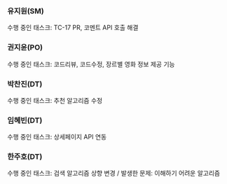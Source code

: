 ### 유지원(SM)
수행 중인 태스크: TC-17 PR, 코멘트 API 호출 해결
### 권지윤(PO)
수행 중인 태스크: 코드리뷰, 코드수정, 장르별 영화 정보 제공 기능
### 박찬진(DT)
수행 중인 태스크: 추천 알고리즘 수정
### 임혜빈(DT)
수행 중인 태스크: 상세페이지 API 연동
### 한주호(DT)
수행 중인 태스크: 검색 알고리즘 상향 변경 / 발생한 문제: 이해하기 어려운 알고리즘
